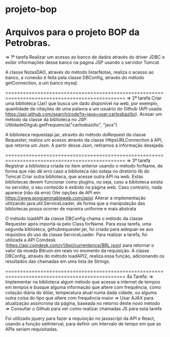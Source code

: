 # projeto-bop
Arquivos para o projeto BOP da Petrobras.
===============================================================================================
=> 1ª tarefa
Realizar um acesso ao banco de dados através do driver JDBC e exibir informações desse banco na página JSP usando o servidor Tomcat

A classe NotasDAO, através do método listarNotas, realiza o acesso ao banco, a conexão é feita pela classe DBConfig, através do método getConnection, a um banco mysql.

===============================================================================================
=> 2ª tarefa
Criar uma biblioteca (Jar) que busca um dado disponível na web, por exemplo, quantidade de citações de uma palavra a um usuário do Github (API usada: https://api.github.com/search/code?q=java+user:carlosbazilio).
Acesar um método da classe da biblioteca no JSP: UtilidadeGitgub.getFrequencia("carlosbazilio", "java")

A biblioteca requestapi.jar, através do método doRequest da classe Requester, realiza um acesso através da classe HttpsURLConnection à API, que retorna um Json. A partir desse Json, retiramos a informação desejada.

===============================================================================================
=> 3ª tarefa
Registrar a biblioteca criada no item anterior usando o método forName, de forma que não dê erro caso a biblioteca não esteja no diretório lib do Tomcat 
Criar outra biblioteca, que acesse outra API na web. Estas bibliotecas devem funcionar como plugins, ou seja, caso a biblioteca exista no servidor, o seu conteúdo é exibido na página web. Caso contrário, nada aparece (não dá erro) 
(Ver opções de API em: https://www.programmableweb.com/apis)
Alterar a implementação utilizando java.util.ServiceLoader, de forma que a manipulação das bibliotecas possa ocorrer de maneira uniforme e mais abstrata

O método loadAPI da classe DBConfig chama o método da classe Requester após importá-la pelo Class.forName.
Para essa tarefa, uma segunda biblioteca, githubrequester.jar, foi criada para adequar-se aos requisitos do uso da classe ServiceLoader. Para realizar a tarefa, foi utilizada a API Coindesk (https://api.coindesk.com/v1/bpi/currentprice/BRL.json) para retornar o valor da moeda Bitcoin em reais no momento da requisição.
A classe DBConfig, através do método loadAPI2, realiza essa função, adicionando os resultados das chamadas em uma lista de Strings.

===============================================================================================
4a Tarefa:
=> Implementar na biblioteca algum método que acesse a internet de tempos em tempos e busque alguma informação que altere com frequência, como cotação diária do dólar, temperatura atual numa dada cidade, ou alguma outra coisa do tipo que altere com frequência maior 
=> Usar AJAX para atualização assíncrona da página, baseada no retorno deste novo método
=> Consultar o Github para ver como realizar chamadas JS para esta tarefa

Foi utilizado jquery para fazer a requisição no javascript da API e React, usando a função setInterval, para definir um intervalo de tempo em que as APIs seriam requisitadas.
